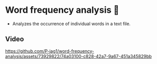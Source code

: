 # Word frequency analysis :memo:

- Analyzes the occurrence of individual words in a text file.

## Video



https://github.com/P-jag1/word-frequency-analysis/assets/73929822/74a03100-c828-42a7-9a67-451a345829bb







